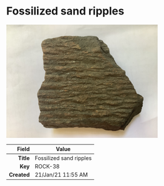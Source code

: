 # Fossilized sand ripples



<img height="300px" src="10071.jpg"/>

|       Field | Value                   |
|------------:|-------------------------|
|   **Title** | Fossilized sand ripples |
|     **Key** | ROCK-38 |
| **Created** | 21/Jan/21 11:55 AM |
        
